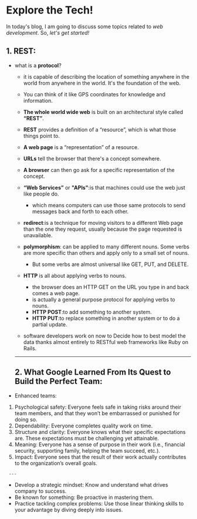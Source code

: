 # Explore the Tech!
In today's blog, I am going to discuss some topics related to _web development_. So, _let's get started!_

## 1. REST:

 - what is a __protocol__?
   - it is capable of describing the location of something anywhere in the world from anywhere in the world. It's the foundation of the web.
   - You can think of it like GPS coordinates for knowledge and information.
   
   - __The whole world wide web__ is built on an architectural style called __“REST”__. 
   - __REST__ provides a definition of a “resource”, which is what those things point to.
   - __A web page__ is a “representation” of a resource.
   - __URLs__ tell the browser that there's a concept somewhere.
   - __A browser__ can then go ask for a specific representation of the concept.
   
   - __“Web Services”__ or __"APIs"__:is that machines could use the web just like people do.
     - which means computers can use those same protocols to send messages back and forth to each other.
     
   - __redirect__:is a technique for moving visitors to a different Web page than the one they request,
     usually because the page requested is unavailable.  
     
   - __polymorphism__: can be applied to many different nouns. Some verbs are more specific than others and apply only to a small set of nouns.
     - But some verbs are almost universal like GET, PUT, and DELETE.
   - __HTTP__ is all about applying verbs to nouns. 
     - the browser does an HTTP GET on the URL you type in and back comes a web page.
     - is actually a general purpose protocol for applying verbs to nouns.
     - __HTTP POST__:to add something to another system.
     - __HTTP PUT__:to replace something in another system or to do a partial update.
   -   software developers work on now to Decide how to best model the data thanks almost entirely to RESTful web frameworks like Ruby on Rails.  
   
   _________________________
   
   ## 2. What Google Learned From Its Quest to Build the Perfect Team:
   
  - Enhanced teams:
   1. Psychological safety: Everyone feels safe in taking risks around their team members, and that they won’t be embarrassed or punished for doing so.
   2. Dependability: Everyone completes quality work on time.
   3. Structure and clarity: Everyone knows what their specific expectations are. These expectations must be challenging yet attainable.
   4. Meaning: Everyone has a sense of purpose in their work (i.e., financial security, supporting family, helping the team succeed, etc.).
   5. Impact: Everyone sees that the result of their work actually contributes to the organization’s overall goals.
   
     ---

   - Develop a strategic mindset: Know and understand what drives company to success.
   - Be known for something: Be proactive in mastering them.
   - Practice tackling complex problems: Use those linear thinking skills to your advantage by diving deeply into issues.
